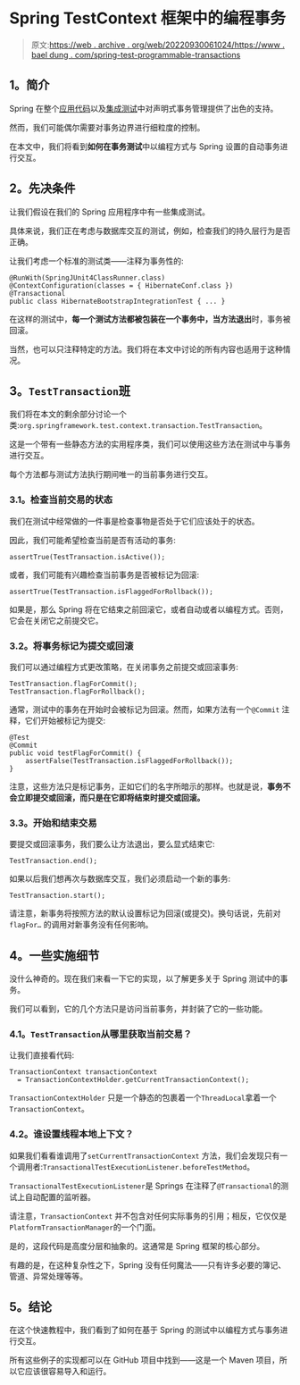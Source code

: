 # Spring TestContext 框架中的编程事务

> 原文:[https://web . archive . org/web/20220930061024/https://www . bael dung . com/spring-test-programmable-transactions](https://web.archive.org/web/20220930061024/https://www.baeldung.com/spring-test-programmatic-transactions)

## **1。简介**

Spring 在整个[应用代码](/web/20221128051929/https://www.baeldung.com/transaction-configuration-with-jpa-and-spring)以及[集成测试](/web/20221128051929/https://www.baeldung.com/spring-jpa-test-in-memory-database)中对声明式事务管理提供了出色的支持。

然而，我们可能偶尔需要对事务边界进行细粒度的控制。

在本文中，我们将看到**如何在事务测试**中以编程方式与 Spring 设置的自动事务进行交互。

## **2。先决条件**

让我们假设在我们的 Spring 应用程序中有一些集成测试。

具体来说，我们正在考虑与数据库交互的测试，例如，检查我们的持久层行为是否正确。

让我们考虑一个标准的测试类——注释为事务性的:

```
@RunWith(SpringJUnit4ClassRunner.class)
@ContextConfiguration(classes = { HibernateConf.class })
@Transactional
public class HibernateBootstrapIntegrationTest { ... }
```

在这样的测试中，**每一个测试方法都被包装在一个事务中，当方法退出**时，事务被回滚。

当然，也可以只注释特定的方法。我们将在本文中讨论的所有内容也适用于这种情况。

## **3。`TestTransaction`班**

我们将在本文的剩余部分讨论一个类:`org.springframework.test.context.transaction.TestTransaction`。

这是一个带有一些静态方法的实用程序类，我们可以使用这些方法在测试中与事务进行交互。

每个方法都与测试方法执行期间唯一的当前事务进行交互。

### **3.1。检查当前交易的状态**

我们在测试中经常做的一件事是检查事物是否处于它们应该处于的状态。

因此，我们可能希望检查当前是否有活动的事务:

```
assertTrue(TestTransaction.isActive());
```

或者，我们可能有兴趣检查当前事务是否被标记为回滚:

```
assertTrue(TestTransaction.isFlaggedForRollback());
```

如果是，那么 Spring 将在它结束之前回滚它，或者自动或者以编程方式。否则，它会在关闭它之前提交它。

### **3.2。将事务标记为提交或回滚**

我们可以通过编程方式更改策略，在关闭事务之前提交或回滚事务:

```
TestTransaction.flagForCommit();
TestTransaction.flagForRollback();
```

通常，测试中的事务在开始时会被标记为回滚。然而，如果方法有一个`@Commit` 注释，它们开始被标记为提交:

```
@Test
@Commit
public void testFlagForCommit() {
    assertFalse(TestTransaction.isFlaggedForRollback());
}
```

注意，这些方法只是标记事务，正如它们的名字所暗示的那样。也就是说，**事务不会立即提交或回滚，而只是在它即将结束时提交或回滚。**

### **3.3。开始和结束交易**

要提交或回滚事务，我们要么让方法退出，要么显式结束它:

```
TestTransaction.end();
```

如果以后我们想再次与数据库交互，我们必须启动一个新的事务:

```
TestTransaction.start();
```

请注意，新事务将按照方法的默认设置标记为回滚(或提交)。换句话说，先前对`flagFor…` 的调用对新事务没有任何影响。

## **4。一些实施细节**

没什么神奇的。现在我们来看一下它的实现，以了解更多关于 Spring 测试中的事务。

我们可以看到，它的几个方法只是访问当前事务，并封装了它的一些功能。

### **4.1。`TestTransaction`从哪里获取当前交易？**

让我们直接看代码:

```
TransactionContext transactionContext
  = TransactionContextHolder.getCurrentTransactionContext();
```

`TransactionContextHolder` 只是一个静态的包裹着一个`ThreadLocal`拿着一个`TransactionContext`。

### **4.2。谁设置线程本地上下文？**

如果我们看看谁调用了`setCurrentTransactionContext` 方法，我们会发现只有一个调用者:`TransactionalTestExecutionListener.beforeTestMethod`。

`TransactionalTestExecutionListener`是 Springs 在注释了`@Transactional`的测试上自动配置的监听器。

请注意，`TransactionContext` 并不包含对任何实际事务的引用；相反，它仅仅是`PlatformTransactionManager`的一个门面。

是的，这段代码是高度分层和抽象的。这通常是 Spring 框架的核心部分。

有趣的是，在这种复杂性之下，Spring 没有任何魔法——只有许多必要的簿记、管道、异常处理等等。

## **5。结论**

在这个快速教程中，我们看到了如何在基于 Spring 的测试中以编程方式与事务进行交互。

所有这些例子的实现都可以在 GitHub 项目中找到——这是一个 Maven 项目，所以它应该很容易导入和运行。
